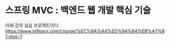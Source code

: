 # 스프링 MVC : 백엔드 웹 개발 핵심 기술

아래 강의 실습 프로젝트이다.
https://www.inflearn.com/course/%EC%8A%A4%ED%94%84%EB%A7%81-mvc-1
